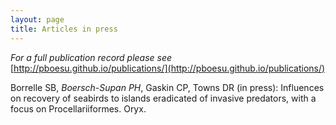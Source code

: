```yaml
---
layout: page
title: Articles in press
---
```




 _For a full publication record please see_ [http://pboesu.github.io/publications/](http://pboesu.github.io/publications/)

Borrelle SB, *Boersch-Supan PH*, Gaskin CP, Towns DR (in press): Influences on recovery of seabirds to islands eradicated of invasive predators, with a focus on Procellariiformes. Oryx. 

